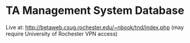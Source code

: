 TA Management System Database
=============================

Live at: http://betaweb.csug.rochester.edu/~nbook/tnd/index.php (may require University of Rochester VPN access)

